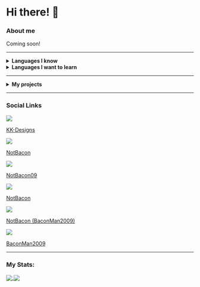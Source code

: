 <h1>Hi there! 👋</h1>

<h3>About me</h3>
<p>Coming soon!</p>

<hr />

<details>
    <summary><b>Languages I know</b></summary>

<ul>
<li>HTML</li>
<li>CSS</li>
<li>
Javascript
<ul>
<li>Node.js</li>
<li>React</li>
</ul>
</li>
<li>Typescript</li>
<li>Batch</li>
</ul>
</details>

<details>
    <summary><b>Languages I want to learn</b></summary>
<ul>
<li>C#</li>
<li>SQL</li>
<li>Python</li>
</ul>
</details>

<hr />

<details>
    <summary><b>My projects</b></summary>

<ul>
<li>COOL BOI BOT</li>
<li>Group Driving</li>
<li>Ezstats</li>
<li>
Fitbit applications
<ul>
<li>Blue wave</li>
<li>Clean Stats</li>
<li>My Dash</li>
<li>Weather Face</li>
<li>Last Synced</li>
</ul>
</li>
<li>
NPM Modules
<ul>
<li>Version Tools</li>
<li>Console Embed</li>
<li>Github Info</li>
</ul>
</li>
</ul>
</details>

<hr />

<h3>Social Links</h3>

<a href="https://github.com/KK-Designs">
    <img src="https://user-images.githubusercontent.com/71038229/151719234-8c3dc042-1d10-4e74-bbc1-e785dd320b09.png" />
    <p>KK-Designs</p>
</a>

<a href="https://open.spotify.com/user/tdch4qzlrauuzpg3o8mvg9ix7">
    <img src="https://open.scdn.co/cdn/images/favicon32.8e66b099.png" />
    <p>NotBacon</p>
</a>

<a href="https://www.twitch.tv/notbaconwastaken">
    <img src="https://static.twitchcdn.net/assets/favicon-32-e29e246c157142c94346.png" />
    <p>NotBacon09</p>
</a>

<a href="https://www.youtube.com/channel/UCOTUSsm_zy3cJxIbY0mcWJw">
    <img src="https://www.youtube.com/s/desktop/ca9cd554/img/favicon_32x32.png" />
    <p>NotBacon</p>
</a>

<a href="https://www.reddit.com/user/BaconMan2009">
    <img src="https://www.redditstatic.com/desktop2x/img/favicon/favicon-32x32.png" />
    <p>NotBacon (BaconMan2009)</p>
</a>

<a href="https://steamcommunity.com/profiles/76561199169020120">
    <img src="https://user-images.githubusercontent.com/71038229/151681478-dab6e36c-6045-424b-a1bc-2bb572ab3d93.png" />
    <p>BaconMan2009</p>
</a>

<hr />

<h3>My Stats:</h3>

<a href="https://github.com/KK-Designs">
    <img align="center" src="https://github-readme-stats.vercel.app/api?username=KK-Designs&theme=algolia&border_color=30363d&show_icons=true" />
</a>
<a href="https://github.com/KK-Designs">
    <img align="center" src="https://github-readme-stats.vercel.app/api/top-langs/?username=KK-Designs&theme=algolia&border_color=30363d&layout=compact" />
</a>

<!--
**KK-Designs/KK-Designs** is a ✨ _special_ ✨ repository because its `README.md` (this file) appears on your GitHub profile.

Here are some ideas to get you started:

- 🔭 I’m currently working on ...
- 🌱 I’m currently learning ...
- 👯 I’m looking to collaborate on ...
- 🤔 I’m looking for help with ...
- 💬 Ask me about ...
- 📫 How to reach me: ...
- 😄 Pronouns: ...
- ⚡ Fun fact: ...
-->
